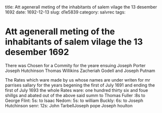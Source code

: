 title: Att agenerall meting of the inhabitants of salem vilage the 13 desember 1692
date: 1692-12-13
slug: d1e5839
category: salvrec
tags: 


<div markdown class="doc" id="d1e5839">


# Att agenerall meting of the inhabitants of salem vilage the 13 desember 1692

There was Chosen for a Commity for the yeare ensuing Joseph Porter Joseph Hutchinson Thomas Willikins Zacheriah Godell and Joseph Putnam

The Rates which ware made by us whose names are under writen for mr parrises sallary for the years begening the first of July 1691 and ending the first of July 1693 the whole Rates ware: one hundred thirty six and foue shillgs and abated out of the above said summ to Thomas Fuller :8s to George Flint: 5s: to Isaac Nedom: 5s: to william Buckly: 6s: to Joseph Hutchinson senr: 12s: John TarbellJoseph pope Joseph houlton
</div>